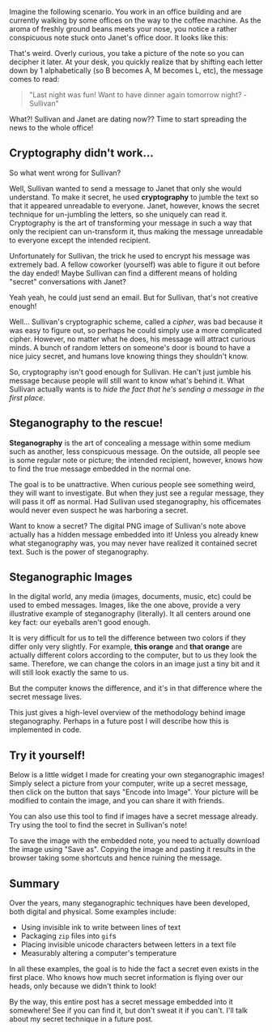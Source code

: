 Imagine the following scenario. You work in an office building and are currently walking by some offices on the way to the coffee machine. As the aroma of freshly ground beans meets your nose, you notice a rather conspicuous note stuck onto Janet's office door. It looks like this:

<article-image src="/assets/posts/steganography/sullivans-note.png" alt="Sullivan's Note" caption="MBTUO JHIUX BTGVO XBOUU PIBWF EJOOF SBHBJ OUPNP SSPXO JHIUT VMMJW BO" size="md"></figure-caption>

That's weird. Overly curious, you take a picture of the note so you can decipher it later. At your desk, you quickly realize that by shifting each letter down by 1 alphabetically (so B becomes A, M becomes L, etc), the message comes to read:

> "Last night was fun! Want to have dinner again tomorrow night? -Sullivan"

What?! Sullivan and Janet are dating now?? Time to start spreading the news to the whole office!

## Cryptography didn't work...

So what went wrong for Sullivan?

Well, Sullivan wanted to send a message to Janet that only she would understand. To make it secret, he used **cryptography** to jumble the text so that it appeared unreadable to everyone. Janet, however, knows the secret technique for un-jumbling the letters, so she uniquely can read it. Cryptography is the art of transforming your message in such a way that only the recipient can un-transform it, thus making the message unreadable to everyone except the intended recipient.

Unfortunately for Sullivan, the trick he used to encrypt his message was extremely bad. A fellow coworker (yourself) was able to figure it out before the day ended! Maybe Sullivan can find a different means of holding "secret" conversations with Janet?

<side-text info>
<p>Yeah yeah, he could just send an email. But for Sullivan, that's not creative enough!</p>
</side-text>

Well... Sullivan's cryptographic scheme, called a _cipher_, was bad because it was easy to figure out, so perhaps he could simply use a more complicated cipher. However, no matter what he does, his message will attract curious minds. A bunch of random letters on someone's door is bound to have a nice juicy secret, and humans love knowing things they shouldn't know.

So, cryptography isn't good enough for Sullivan. He can't just jumble his message because people will still want to know what's behind it. What Sullivan actually wants is to _hide the fact that he's sending a message in the first place_.

## Steganography to the rescue!

**Steganography** is the art of concealing a message within some medium such as another, less conspicuous message. On the outside, all people see is some regular note or picture; the intended recipient, however, knows how to find the true message embedded in the normal one.

The goal is to be unattractive. When curious people see something weird, they will want to investigate. But when they just see a regular message, they will pass it off as normal. Had Sullivan used steganography, his officemates would never even suspect he was harboring a secret.

<major-point text="Crypography changes how the message looks. In steganography, hiding messages in plain sight is the name of the game."></major-point>

Want to know a secret? The digital PNG image of Sullivan's note above actually has a hidden message embedded into it! Unless you already knew what steganography was, you may never have realized it contained secret text. Such is the power of steganography.

## Steganographic Images

In the digital world, any media (images, documents, music, etc) could be used to embed messages. Images, like the one above, provide a very illustrative example of steganography (literally). It all centers around one key fact: our eyeballs aren't good enough.

It is very difficult for us to tell the difference between two colors if they differ only very slightly. For example, **<colored-text color="#d88f30">this orange</colored-text>** and **<colored-text color="#d88f31">that orange</colored-text>** are actually different colors according to the computer, but to us they look the same. Therefore, we can change the colors in an image just a tiny bit and it will still look exactly the same to us.

But the computer knows the difference, and it's in that difference where the secret message lives.

<side-text info>
<p>This just gives a high-level overview of the methodology behind image steganography. Perhaps in a future post I will describe how this is implemented in code.</p>
</side-text>

## Try it yourself!

Below is a little widget I made for creating your own steganographic images! Simply select a picture from your computer, write up a secret message, then click on the button that says "Encode into Image". Your picture will be modified to contain the image, and you can share it with friends.

You can also use this tool to find if images have a secret message already. Try using the tool to find the secret in Sullivan's note!

<image-steganographer></image-steganographer>

<side-text warning> 
<p>To save the image with the embedded note, you need to actually download the image using "Save as". Copying the image and pasting it results in the browser taking some shortcuts and hence ruining the message.</p>
</side-text>

## Summary

Over the years, many steganographic techniques have been developed, both digital and physical. Some examples include:

* Using invisible ink to write between lines of text
* Packaging `zip` files into `gif`s
* Placing invisible unicode characters between letters in a text file
* Measurably altering a computer's temperature

In all these examples, the goal is to hide the fact a secret even exists in the first place. Who knows how much secret information is flying over our heads, only because we didn't think to look!

By the way, this entire post has a secret message embedded into it somewhere! See if you can find it, but don't sweat it if you can't. I'll talk about my secret technique in a future post.
